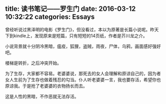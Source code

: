 title: 读书笔记——罗生门
date: 2016-03-12 10:32:22
categories: Essays
---

曾经听说过黑泽明的电影《罗生门》，但没看过，本以为原著是长篇小说呢。昨天下到kindle上，发现原来是短篇，只有短短的14页纸，作者是芥川龙之介。

小说背景就十分阴冷黑暗，瘟疫，狐狸，盗贼，雨夜，尸体，乌鸦，画面感好强好吧。

楼梯是转折，之后冲突开始。
<!-- more -->

为了生存，大家都不容易。老婆婆说，那死去的女人会理解和原谅自己的，因为者女人生前为了生存也做着残忍的勾当。仆人听老婆婆一言，我也要存活，希望你也原谅我。于是抢了老婆婆的衣物扬长而去。

这是人性的黑暗，不作恶就无法存活。



